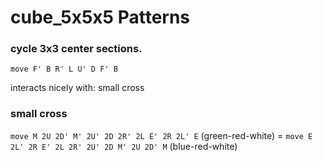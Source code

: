 # cube_5x5x5 Patterns
### cycle 3x3 center sections.
`move F' B R' L U' D F' B`

interacts nicely with: small cross

### small cross
`move M 2U 2D' M' 2U' 2D 2R' 2L E' 2R 2L' E` (green-red-white)
= `move E 2L' 2R E' 2L 2R' 2U' 2D M' 2U 2D' M` (blue-red-white)